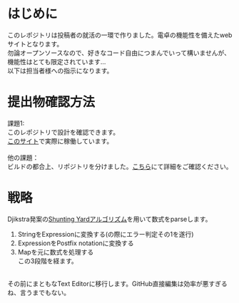 # はじめに
このレポジトリは投稿者の就活の一環で作りました。電卓の機能性を備えたwebサイトとなります。<br>
勿論オープンソースなので、好きなコード自由につまんでいって構いませんが、機能性はとても限定されています...<br>
以下は担当者様への指示になります。<br>

# 提出物確認方法
課題1:<br>
このレポジトリで設計を確認できます。<br>
[このサイト](https://trueryob.github.io/Nangokusoft-assignment-1/)で実際に稼働しています。<br>
<br>
他の課題：<br>
ビルドの都合上、リポジトリを分けました。[こちら](https://github.com/TrueRyoB/Nangokusoft-assignment-other/blob/main/README.md)にて詳細をご確認ください。

# 戦略
Djikstra発案の[Shunting Yardアルゴリズム](https://compileralchemy.substack.com/p/step-by-step-parsing-of-mathematical)を用いて数式をparseします。<br>
1. StringをExpressionに変換する(の際にエラー判定その1を遂行) <br>
2. ExpressionをPostfix notationに変換する <br>
3. Mapを元に数式を処理する<br>
この3段階を経ます。<br>
<br>
その前にまともなText Editorに移行します。GitHub直接編集は効率が悪すぎるね、言うまでもない。<br>
